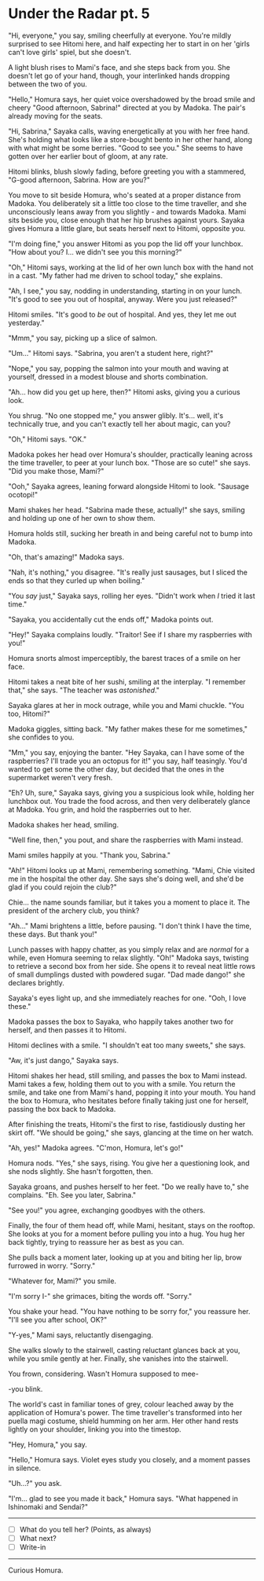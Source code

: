 # Under the Radar pt. 5

"Hi, everyone," you say, smiling cheerfully at everyone. You're mildly surprised to see Hitomi here, and half expecting her to start in on her 'girls can't love girls' spiel, but she doesn't.

A light blush rises to Mami's face, and she steps back from you. She doesn't let go of your hand, though, your interlinked hands dropping between the two of you.

"Hello," Homura says, her quiet voice overshadowed by the broad smile and cheery "Good afternoon, Sabrina!" directed at you by Madoka. The pair's already moving for the seats.

"Hi, Sabrina," Sayaka calls, waving energetically at you with her free hand. She's holding what looks like a store-bought bento in her other hand, along with what might be some berries. "Good to see you." She seems to have gotten over her earlier bout of gloom, at any rate.

Hitomi blinks, blush slowly fading, before greeting you with a stammered, "G-good afternoon, Sabrina. How are you?"

You move to sit beside Homura, who's seated at a proper distance from Madoka. You deliberately sit a little too close to the time traveller, and she unconsciously leans away from you slightly - and towards Madoka. Mami sits beside you, close enough that her hip brushes against yours. Sayaka gives Homura a little glare, but seats herself next to Hitomi, opposite you.

"I'm doing fine," you answer Hitomi as you pop the lid off your lunchbox. "How about you? I... we didn't see you this morning?"

"Oh," Hitomi says, working at the lid of her own lunch box with the hand not in a cast. "My father had me driven to school today," she explains.

"Ah, I see," you say, nodding in understanding, starting in on your lunch. "It's good to see you out of hospital, anyway. Were you just released?"

Hitomi smiles. "It's good to *be* out of hospital. And yes, they let me out yesterday."

"Mmm," you say, picking up a slice of salmon.

"Um..." Hitomi says. "Sabrina, you aren't a student here, right?"

"Nope," you say, popping the salmon into your mouth and waving at yourself, dressed in a modest blouse and shorts combination.

"Ah... how did you get up here, then?" Hitomi asks, giving you a curious look.

You shrug. "No one stopped me," you answer glibly. It's... well, it's technically true, and you can't exactly tell her about magic, can you?

"Oh," Hitomi says. "OK."

Madoka pokes her head over Homura's shoulder, practically leaning across the time traveller, to peer at your lunch box. "Those are so cute!" she says. "Did you make those, Mami?"

"Ooh," Sayaka agrees, leaning forward alongside Hitomi to look. "Sausage ocotopi!"

Mami shakes her head. "Sabrina made these, actually!" she says, smiling and holding up one of her own to show them.

Homura holds still, sucking her breath in and being careful not to bump into Madoka.

"Oh, that's amazing!" Madoka says.

"Nah, it's nothing," you disagree. "It's really just sausages, but I sliced the ends so that they curled up when boiling."

"You *say* just," Sayaka says, rolling her eyes. "Didn't work when *I* tried it last time."

"Sayaka, you accidentally cut the ends off," Madoka points out.

"Hey!" Sayaka complains loudly. "Traitor! See if I share my raspberries with you!"

Homura snorts almost imperceptibly, the barest traces of a smile on her face.

Hitomi takes a neat bite of her sushi, smiling at the interplay. "I remember that," she says. "The teacher was *astonished*."

Sayaka glares at her in mock outrage, while you and Mami chuckle. "You too, Hitomi?"

Madoka giggles, sitting back. "My father makes these for me sometimes," she confides to you.

"Mm," you say, enjoying the banter. "Hey Sayaka, can I have some of the raspberries? I'll trade you an octopus for it!" you say, half teasingly. You'd wanted to get some the other day, but decided that the ones in the supermarket weren't very fresh.

"Eh? Uh, sure," Sayaka says, giving you a suspicious look while, holding her lunchbox out. You trade the food across, and then very deliberately glance at Madoka. You grin, and hold the raspberries out to her.

Madoka shakes her head, smiling.

"Well fine, then," you pout, and share the raspberries with Mami instead.

Mami smiles happily at you. "Thank you, Sabrina."

"Ah!" Hitomi looks up at Mami, remembering something. "Mami, Chie visited me in the hospital the other day. She says she's doing well, and she'd be glad if you could rejoin the club?"

Chie... the name sounds familiar, but it takes you a moment to place it. The president of the archery club, you think?

"Ah..." Mami brightens a little, before pausing. "I don't think I have the time, these days. But thank you!"

Lunch passes with happy chatter, as you simply relax and are *normal* for a while, even Homura seeming to relax slightly. "Oh!" Madoka says, twisting to retrieve a second box from her side. She opens it to reveal neat little rows of small dumplings dusted with powdered sugar. "Dad made dango!" she declares brightly.

Sayaka's eyes light up, and she immediately reaches for one. "Ooh, I love these."

Madoka passes the box to Sayaka, who happily takes another two for herself, and then passes it to Hitomi.

Hitomi declines with a smile. "I shouldn't eat too many sweets," she says.

"Aw, it's just dango," Sayaka says.

Hitomi shakes her head, still smiling, and passes the box to Mami instead. Mami takes a few, holding them out to you with a smile. You return the smile, and take one from Mami's hand, popping it into your mouth. You hand the box to Homura, who hesitates before finally taking just one for herself, passing the box back to Madoka.

After finishing the treats, Hitomi's the first to rise, fastidiously dusting her skirt off. "We should be going," she says, glancing at the time on her watch.

"Ah, yes!" Madoka agrees. "C'mon, Homura, let's go!"

Homura nods. "Yes," she says, rising. You give her a questioning look, and she nods slightly. She hasn't forgotten, then.

Sayaka groans, and pushes herself to her feet. "Do we really have to," she complains. "Eh. See you later, Sabrina."

"See you!" you agree, exchanging goodbyes with the others.

Finally, the four of them head off, while Mami, hesitant, stays on the rooftop. She looks at you for a moment before pulling you into a hug. You hug her back tightly, trying to reassure her as best as you can.

She pulls back a moment later, looking up at you and biting her lip, brow furrowed in worry. "Sorry."

"Whatever for, Mami?" you smile.

"I'm sorry I-" she grimaces, biting the words off. "Sorry."

You shake your head. "You have nothing to be sorry for," you reassure her. "I'll see you after school, OK?"

"Y-yes," Mami says, reluctantly disengaging.

She walks slowly to the stairwell, casting reluctant glances back at you, while you smile gently at her. Finally, she vanishes into the stairwell.

You frown, considering. Wasn't Homura supposed to mee-

\-you blink.

The world's cast in familiar tones of grey, colour leached away by the application of Homura's power. The time traveller's transformed into her puella magi costume, shield humming on her arm. Her other hand rests lightly on your shoulder, linking you into the timestop.

"Hey, Homura," you say.

"Hello," Homura says. Violet eyes study you closely, and a moment passes in silence.

"Uh...?" you ask.

"I'm... glad to see you made it back," Homura says. "What happened in Ishinomaki and Sendai?"

---

- [ ] What do you tell her? (Points, as always)
- [ ] What next?
- [ ] Write-in

---

Curious Homura.
